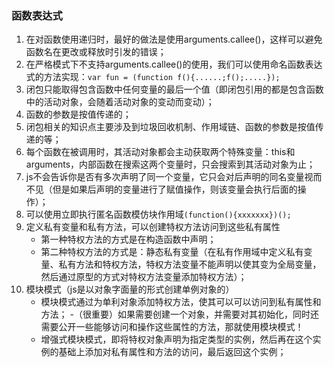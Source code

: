 ### 函数表达式
1. 在对函数使用递归时，最好的做法是使用arguments.callee()，这样可以避免函数名在更改或释放时引发的错误；
2. 在严格模式下不支持arguments.callee()的使用，我们可以使用命名函数表达式的方法实现：```var fun = (function f(){......;f();.....});```
3. 闭包只能取得包含函数中任何变量的最后一个值（即闭包引用的都是包含函数中的活动对象，会随着活动对象的变动而变动）；
4. 函数的参数是按值传递的；
5. 闭包相关的知识点主要涉及到垃圾回收机制、作用域链、函数的参数是按值传递的等；
6. 每个函数在被调用时，其活动对象都会主动获取两个特殊变量：this和arguments，内部函数在搜索这两个变量时，只会搜索到其活动对象为止；
7. js不会告诉你是否有多次声明了同一个变量，它只会对后声明的同名变量视而不见（但是如果后声明的变量进行了赋值操作，则该变量会执行后面的操作）；
8. 可以使用立即执行匿名函数模仿块作用域```(function(){xxxxxxx})();```
9. 定义私有变量和私有方法，可以创建特权方法访问到这些私有属性
    - 第一种特权方法的方式是在构造函数中声明；
    - 第二种特权方法的方式是：静态私有变量（在私有作用域中定义私有变量、私有方法和特权方法，特权方法变量不能声明以使其变为全局变量，然后通过原型的方式对特权方法变量添加特权方法）；
10. 模块模式（js是以对象字面量的形式创建单例对象的）
    - 模块模式通过为单利对象添加特权方法，使其可以可以访问到私有属性和方法；
    -（很重要）如果需要创建一个对象，并需要对其初始化，同时还需要公开一些能够访问和操作这些属性的方法，那就使用模块模式！     
    - 增强式模块模式，即将特权对象声明为指定类型的实例，然后再在这个实例的基础上添加对私有属性和方法的访问，最后返回这个实例；
